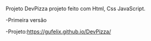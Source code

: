Projeto DevPizza projeto feito com Html, Css JavaScript.

-Primeira versão

-Projeto:https://gufelix.github.io/DevPizza/
